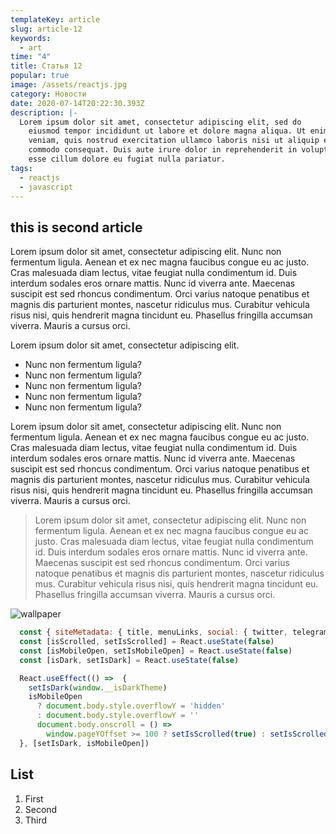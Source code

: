 ```yaml
---
templateKey: article
slug: article-12
keywords:
  - art
time: "4"
title: Статья 12
popular: true
image: /assets/reactjs.jpg
category: Новости
date: 2020-07-14T20:22:30.393Z
description: |-
  Lorem ipsum dolor sit amet, consectetur adipiscing elit, sed do
    eiusmod tempor incididunt ut labore et dolore magna aliqua. Ut enim ad minim
    veniam, quis nostrud exercitation ullamco laboris nisi ut aliquip ex ea
    commodo consequat. Duis aute irure dolor in reprehenderit in voluptate velit
    esse cillum dolore eu fugiat nulla pariatur.
tags:
  - reactjs
  - javascript
---
```

## this is second article

Lorem ipsum dolor sit amet, consectetur adipiscing elit. Nunc non fermentum ligula. Aenean et ex nec magna faucibus congue eu ac justo. Cras malesuada diam lectus, vitae feugiat nulla condimentum id. Duis interdum sodales eros ornare mattis. Nunc id viverra ante. Maecenas suscipit est sed rhoncus condimentum. Orci varius natoque penatibus et magnis dis parturient montes, nascetur ridiculus mus. Curabitur vehicula risus nisi, quis hendrerit magna tincidunt eu. Phasellus fringilla accumsan viverra. Mauris a cursus orci.

Lorem ipsum dolor sit amet, consectetur adipiscing elit.
- Nunc non fermentum ligula?
- Nunc non fermentum ligula?
- Nunc non fermentum ligula?
- Nunc non fermentum ligula?
- Nunc non fermentum ligula?

Lorem ipsum dolor sit amet, consectetur adipiscing elit. Nunc non fermentum ligula. Aenean et ex nec magna faucibus congue eu ac justo. Cras malesuada diam lectus, vitae feugiat nulla condimentum id. Duis interdum sodales eros ornare mattis. Nunc id viverra ante. Maecenas suscipit est sed rhoncus condimentum. Orci varius natoque penatibus et magnis dis parturient montes, nascetur ridiculus mus. Curabitur vehicula risus nisi, quis hendrerit magna tincidunt eu. Phasellus fringilla accumsan viverra. Mauris a cursus orci.

> Lorem ipsum dolor sit amet, consectetur adipiscing elit. Nunc non fermentum ligula. Aenean et ex nec magna faucibus congue eu ac justo. Cras malesuada diam lectus, vitae feugiat nulla condimentum id. Duis interdum sodales eros ornare mattis. Nunc id viverra ante. Maecenas suscipit est sed rhoncus condimentum. Orci varius natoque penatibus et magnis dis parturient montes, nascetur ridiculus mus. Curabitur vehicula risus nisi, quis hendrerit magna tincidunt eu. Phasellus fringilla accumsan viverra. Mauris a cursus orci.

![wallpaper](https://wallpaperplay.com/walls/full/2/9/7/164604.jpg)

```js
  const { siteMetadata: { title, menuLinks, social: { twitter, telegram } } } = useSiteMetadataQuery() //L1
  const [isScrolled, setIsScrolled] = React.useState(false)
  const [isMobileOpen, setIsMobileOpen] = React.useState(false)
  const [isDark, setIsDark] = React.useState(false)

  React.useEffect(() =>  {
    setIsDark(window.__isDarkTheme)
    isMobileOpen 
      ? document.body.style.overflowY = 'hidden' 
      : document.body.style.overflowY = ''
      document.body.onscroll = () => 
        window.pageYOffset >= 100 ? setIsScrolled(true) : setIsScrolled(false)
  }, [setIsDark, isMobileOpen])
```

## List

1. First
2. Second
3. Third